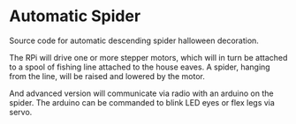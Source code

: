 # Automatic Spider

Source code for automatic descending spider halloween decoration.

The RPi will drive one or more stepper motors, which will in turn be
attached to a spool of fishing line attached to the house eaves.  A spider,
hanging from the line, will be raised and lowered by the motor.

And advanced version will communicate via radio with an arduino on the
spider.  The arduino can be commanded to blink LED eyes or flex legs via
servo.
